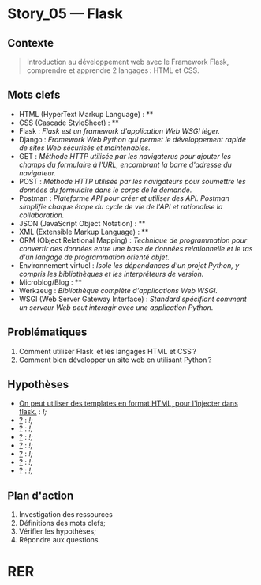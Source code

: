 <link rel="stylesheet" href="../../stylesheet.css">

# Story_05 — Flask

## Contexte
> Introduction au développement web avec le Framework Flask, comprendre et apprendre 2 langages : HTML et CSS.

## Mots clefs
- <def-of>HTML (HyperText Markup Language)</def-of> : **
- <def-of>CSS (Cascade StyleSheet)</def-of> : **
- <def-of>Flask</def-of> : *Flask est un framework d'application Web WSGI léger.*
- <def-of>Django</def-of> : *Framework Web Python qui permet le développement rapide de sites Web sécurisés et maintenables.*
- <def-of>GET</def-of> : *Méthode HTTP utilisée par les navigaterus pour ajouter les champs du formulaire à l'URL, encombrant la barre d'adresse du navigateur.*
- <def-of>POST</def-of> : *Méthode HTTP utilisée par les navigateurs pour soumettre les données du formulaire dans le corps de la demande.*
- <def-of>Postman</def-of> : *Plateforme API pour créer et utiliser des API. Postman simplifie chaque étape du cycle de vie de l'API et rationalise la collaboration.*
- <def-of>JSON (JavaScript Object Notation)</def-of> : **
- <def-of>XML (Extensible Markup Language)</def-of> : **
- <def-of>ORM (Object Relational Mapping)</def-of> : *Technique de programmation pour convertir des données entre une base de données relationnelle et le tas d'un langage de programmation orienté objet.*
- <def-of>Environnement virtuel</def-of> : *Isole les dépendances d'un projet Python, y compris les bibliothèques et les interpréteurs de version.*
- <def-of>Microblog/Blog</def-of> : **
- <def-of>Werkzeug</def-of> : *Bibliothèque complète d'applications Web WSGI.*
- <def-of>WSGI (Web Server Gateway Interface)</def-of> : *Standard spécifiant comment un serveur Web peut interagir avec une application Python.*

## Problématiques
1. Comment utiliser Flask  et les langages HTML et CSS ? 
1. Comment bien développer un site web en utilisant Python ? 

## Hypothèses
- <u>On peut utiliser des templates en format HTML, pour l'injecter dans flask.</u> <h-t/> : *!;*
- <u>?</u> <h-t/> : *!;*
- <u>?</u> <h-t/> : *!;*
- <u>?</u> <h-t/> : *!;*
- <u>?</u> <h-t/> : *!;*
- <u>?</u> <h-t/> : *!;*
- <u>?</u> <h-t/> : *!;*
- <u>?</u> <h-t/> : *!;*

## Plan d'action
1. Investigation des ressources
6. Définitions des mots clefs;
7. Vérifier les hypothèses;
8. Répondre aux questions.

# RER